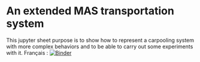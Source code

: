# An extended MAS transportation system

This jupyter sheet purpose is to show how to represent a carpooling system with more complex behaviors and to be able to carry out some experiments with it.
Français : [![Binder](https://mybinder.org/badge_logo.svg)](https://mybinder.org/v2/gh/cristal-smac/mas_ride_sharing/HEAD?filepath=mas_transportation_extended_fr.ipynb)
